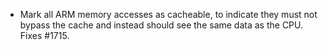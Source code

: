 * Mark all ARM memory accesses as cacheable, to indicate they must not bypass
  the cache and instead should see the same data as the CPU. Fixes #1715.
